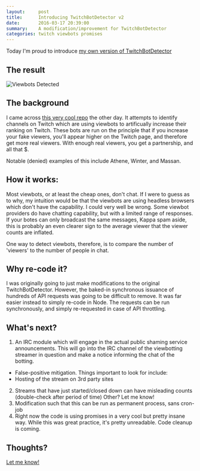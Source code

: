 ```yaml
---
layout:     post
title:      Introducing TwitchBotDetector v2
date:       2016-03-17 20:39:00
summary:    A modification/improvement for TwitchBotDetector
categories: twitch viewbots promises
---
```


Today I'm proud to introduce [my own version of TwitchBotDetector](https://github.com/RandomSeeded/TwitchViewbotCatcher)

## The result

![Viewbots Detected](/blog/images/viewbotDetected.png)

## The background

I came across [this very cool repo](https://github.com/popcorncolonel/TwitchBotDetector) the other day. It attempts to identify channels on Twitch which are using viewbots to artificually increase their ranking on Twitch. These bots are run on the principle that if you increase your fake viewers, you'll appear higher on the Twitch page, and therefore get more real viewers. With enough real viewers, you get a partnership, and all that $.

Notable (denied) examples of this include Athene, Winter, and Massan.

## How it works:

Most viewbots, or at least the cheap ones, don't chat. If I were to guess as to why, my intuition would be that the viewbots are using headless browsers which don't have the capability. I could very well be wrong. Some viewbot providers do have chatting capability, but with a limited range of responses. If your botes can only broadcast the same messages, Kappa spam aside, this is probably an even clearer sign to the average viewer that the viewer counts are inflated.

One way to detect viewbots, therefore, is to compare the number of 'viewers' to the number of people in chat. 

## Why re-code it?

I was originally going to just make modifications to the original TwitchBotDetector. However, the baked-in synchronous issuance of hundreds of API requests was going to be difficult to remove. It was far easier instead to simply re-code in Node. The requests can be run synchronously, and simply re-requested in case of API throttling. 

## What's next?

1. An IRC module which will engage in the actual public shaming service announcements. This will go into the IRC channel of the viewbotting streamer in question and make a notice informing the chat of the botting.
  * False-positive mitigation. Things important to look for include:
  * Hosting of the stream on 3rd party sites
2. Streams that have just started/closed down can have misleading counts (double-check after period of time)
Other? Let me know!
3. Modification such that this can be run as permanent process, sans cron-job
4. Right now the code is using promises in a very cool but pretty insane way. While this was great practice, it's pretty unreadable. Code cleanup is coming.

## Thoughts?

[Let me know!](/blog/contact)

